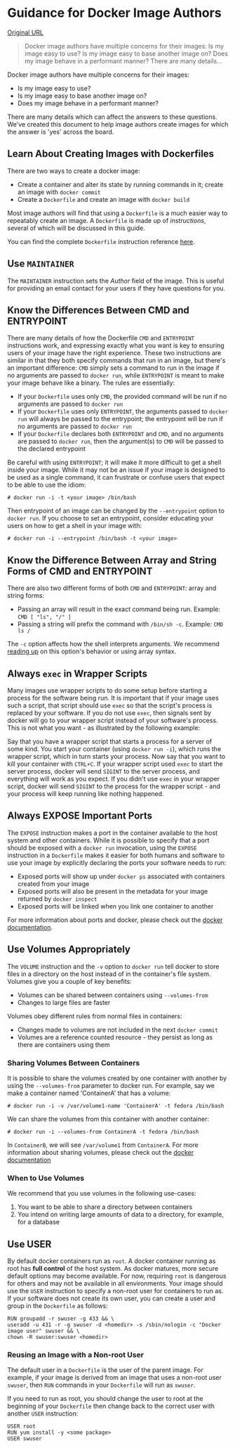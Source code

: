 # Guidance for Docker Image Authors

[Original URL](http://www.projectatomic.io/docs/docker-image-author-guidance/)

> Docker image authors have multiple concerns for their images: Is my image easy to use? Is my image easy to base another image on? Does my image behave in a performant manner? There are many details...

Docker image authors have multiple concerns for their images:

- Is my image easy to use?
- Is my image easy to base another image on?
- Does my image behave in a performant manner?

There are many details which can affect the answers to these questions. We've created this document to help image authors create images for which the answer is 'yes' across the board.

## Learn About Creating Images with Dockerfiles

There are two ways to create a docker image:

- Create a container and alter its state by running commands in it; create an image with `docker commit`
- Create a `Dockerfile` and create an image with `docker build`

Most image authors will find that using a `Dockerfile` is a much easier way to repeatably create an image. A `Dockerfile` is made up of _instructions_, several of which will be discussed in this guide.

You can find the complete `Dockerfile` instruction reference [here](http://docs.docker.io/en/latest/reference/builder/#id5).

## Use `MAINTAINER`

The `MAINTAINER` instruction sets the _Author_ field of the image. This is useful for providing an email contact for your users if they have questions for you.

## Know the Differences Between CMD and ENTRYPOINT

There are many details of how the Dockerfile `CMD` and `ENTRYPOINT` instructions work, and expressing exactly what you want is key to ensuring users of your image have the right experience. These two instructions are similar in that they both specify commands that run in an image, but there's an important difference: `CMD` simply sets a command to run in the image if no arguments are passed to `docker run`, while `ENTRYPOINT` is meant to make your image behave like a binary. The rules are essentially:

- If your `Dockerfile` uses only `CMD`, the provided command will be run if no arguments are passed to `docker run`
- If your `Dockerfile` uses only `ENTRYPOINT`, the arguments passed to `docker run` will always be passed to the entrypoint; the entrypoint will be run if no arguments are passed to `docker run`
- If your `Dockerfile` declares both `ENTRYPOINT` and `CMD`, and no arguments are passed to `docker run`, then the argument(s) to `CMD` will be passed to the declared entrypoint

Be careful with using `ENTRYPOINT`; it will make it more difficult to get a shell inside your image. While it may not be an issue if your image is designed to be used as a single command, it can frustrate or confuse users that expect to be able to use the idiom:

```
# docker run -i -t <your image> /bin/bash
```

Then entrypoint of an image can be changed by the `--entrypoint` option to `docker run`. If you choose to set an entrypoint, consider educating your users on how to get a shell in your image with:

```
# docker run -i --entrypoint /bin/bash -t <your image>
```

## Know the Difference Between Array and String Forms of CMD and ENTRYPOINT

There are also two different forms of both `CMD` and `ENTRYPOINT`: array and string forms:

- Passing an array will result in the exact command being run. Example: `CMD [ "ls", "/" ]`
- Passing a string will prefix the command with `/bin/sh -c`. Example: `CMD ls /`

The `-c` option affects how the shell interprets arguments. We recommend [reading up](http://www.gnu.org/software/bash/manual/html_node/Invoking-Bash.html#Invoking-Bash) on this option's behavior or using array syntax.

## Always `exec` in Wrapper Scripts

Many images use wrapper scripts to do some setup before starting a process for the software being run. It is important that if your image uses such a script, that script should use `exec` so that the script's process is replaced by your software. If you do not use `exec`, then signals sent by docker will go to your wrapper script instead of your software's process. This is not what you want - as illustrated by the following example:

Say that you have a wrapper script that starts a process for a server of some kind. You start your container (using `docker run -i`), which runs the wrapper script, which in turn starts your process. Now say that you want to kill your container with `CTRL+C`. If your wrapper script used `exec` to start the server process, docker will send `SIGINT` to the server process, and everything will work as you expect. If you didn't use `exec` in your wrapper script, docker will send `SIGINT` to the process for the wrapper script - and your process will keep running like nothing happened.

## Always EXPOSE Important Ports

The `EXPOSE` instruction makes a port in the container available to the host system and other containers. While it is possible to specify that a port should be exposed with a `docker run` invocation, using the `EXPOSE` instruction in a `Dockerfile` makes it easier for both humans and software to use your image by explicitly declaring the ports your software needs to run:

- Exposed ports will show up under `docker ps` associated with containers created from your image
- Exposed ports will also be present in the metadata for your image returned by `docker inspect`
- Exposed ports will be linked when you link one container to another

For more information about ports and docker, please check out the [docker documentation](http://docs.docker.io/en/latest/use/port_redirection/).

## Use Volumes Appropriately

The `VOLUME` instruction and the `-v` option to `docker run` tell docker to store files in a directory on the host instead of in the container's file system. Volumes give you a couple of key benefits:

- Volumes can be shared between containers using `--volumes-from`
- Changes to large files are faster

Volumes obey different rules from normal files in containers:

- Changes made to volumes are not included in the next `docker commit`
- Volumes are a reference counted resource - they persist as long as there are containers using them

### Sharing Volumes Between Containers

It is possible to share the volumes created by one container with another by using the `--volumes-from` parameter to docker run. For example, say we make a container named 'ContainerA' that has a volume:

```
# docker run -i -v /var/volume1-name 'ContainerA' -t fedora /bin/bash
```

We can share the volumes from this container with another container:

```
# docker run -i --volumes-from ContainerA -t fedora /bin/bash
```

In `ContainerB`, we will see `/var/volume1` from `ContainerA`. For more information about sharing volumes, please check out the [docker documentation](http://docs.docker.io/en/latest/use/working_with_volumes/)

### When to Use Volumes

We recommend that you use volumes in the following use-cases:

1. You want to be able to share a directory between containers
2. You intend on writing large amounts of data to a directory, for example, for a database

## Use USER

By default docker containers run as `root`. A docker container running as root has **full control** of the host system. As docker matures, more secure default options may become available. For now, requiring `root` is dangerous for others and may not be available in all environments. Your image should use the `USER` instruction to specify a non-root user for containers to run as. If your software does not create its own user, you can create a user and group in the `Dockerfile` as follows:

```
RUN groupadd -r swuser -g 433 && \
useradd -u 431 -r -g swuser -d <homedir> -s /sbin/nologin -c "Docker image user" swuser && \
chown -R swuser:swuser <homedir>
```

### Reusing an Image with a Non-root User

The default user in a `Dockerfile` is the user of the parent image. For example, if your image is derived from an image that uses a non-root user `swuser`, then `RUN` commands in your `Dockerfile` will run as `swuser`.

If you need to run as root, you should change the user to root at the beginning of your `Dockerfile` then change back to the correct user with another `USER` instruction:

```
USER root
RUN yum install -y <some package>
USER swuser
```
